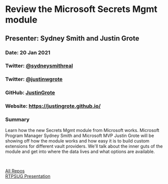 # Review the Microsoft Secrets Mgmt module
## Presenter: Sydney Smith and Justin Grote
### Date: 20 Jan 2021
### Twitter: [@sydneysmithreal](https://twitter.com/sydneysmithreal)
### Twitter: [@justinwgrote](https://twitter.com/justinwgrote)
### GitHub: [JustinGrote](https://github.com/JustinGrote)
### Website: https://justingrote.github.io/
### Summary

Learn how the new Secrets Mgmt module from Microsoft works. Microsoft Program Manager Sydney Smith and Microsoft MVP Justin Grote will be showing off how the module works and how easy it is to build custom extensions for different vault providers. We'll talk about the inner guts of the module and get into where the data lives and what options are available.

&nbsp;
&nbsp;

[All Repos](https://github.com/JustinGrote?tab=repositories)  
[RTPSUG Presentation](https://github.com/JustinGrote/Presentations/tree/main/2021-01-19%20RTPSUG%20SecretManagement)
